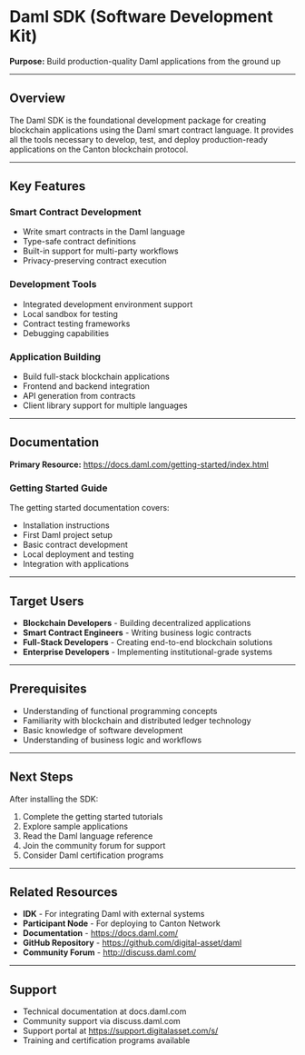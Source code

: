 # Daml SDK (Software Development Kit)

**Purpose:** Build production-quality Daml applications from the ground up

---

## Overview

The Daml SDK is the foundational development package for creating blockchain applications using the Daml smart contract language. It provides all the tools necessary to develop, test, and deploy production-ready applications on the Canton blockchain protocol.

---

## Key Features

### Smart Contract Development
- Write smart contracts in the Daml language
- Type-safe contract definitions
- Built-in support for multi-party workflows
- Privacy-preserving contract execution

### Development Tools
- Integrated development environment support
- Local sandbox for testing
- Contract testing frameworks
- Debugging capabilities

### Application Building
- Build full-stack blockchain applications
- Frontend and backend integration
- API generation from contracts
- Client library support for multiple languages

---

## Documentation

**Primary Resource:** https://docs.daml.com/getting-started/index.html

### Getting Started Guide
The getting started documentation covers:
- Installation instructions
- First Daml project setup
- Basic contract development
- Local deployment and testing
- Integration with applications

---

## Target Users

- **Blockchain Developers** - Building decentralized applications
- **Smart Contract Engineers** - Writing business logic contracts
- **Full-Stack Developers** - Creating end-to-end blockchain solutions
- **Enterprise Developers** - Implementing institutional-grade systems

---

## Prerequisites

- Understanding of functional programming concepts
- Familiarity with blockchain and distributed ledger technology
- Basic knowledge of software development
- Understanding of business logic and workflows

---

## Next Steps

After installing the SDK:
1. Complete the getting started tutorials
2. Explore sample applications
3. Read the Daml language reference
4. Join the community forum for support
5. Consider Daml certification programs

---

## Related Resources

- **IDK** - For integrating Daml with external systems
- **Participant Node** - For deploying to Canton Network
- **Documentation** - https://docs.daml.com/
- **GitHub Repository** - https://github.com/digital-asset/daml
- **Community Forum** - http://discuss.daml.com/

---

## Support

- Technical documentation at docs.daml.com
- Community support via discuss.daml.com
- Support portal at https://support.digitalasset.com/s/
- Training and certification programs available
